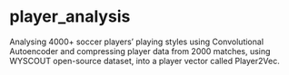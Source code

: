 # player_analysis
Analysing 4000+ soccer players’ playing styles using Convolutional Autoencoder and compressing player data from 2000 matches, using WYSCOUT open-source dataset, into a player vector called Player2Vec.

